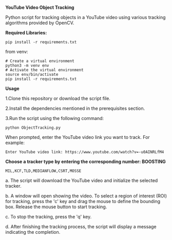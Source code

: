 **YouTube Video Object Tracking**

Python script for tracking objects in a YouTube video using various tracking algorithms provided by OpenCV.

**Required Libraries:**
```
pip install -r requirements.txt
```
from venv:
```
# Create a virtual environment
python3 -m venv env
# Activate the virtual environment
source env/bin/activate
pip install -r requirements.txt
```
**Usage**

1.Clone this repository or download the script file.

2.Install the dependencies mentioned in the prerequisites section.

3.Run the script using the following command:

```
python ObjectTracking.py
```

When prompted, enter the YouTube video link you want to track. For example:
```
Enter YouTube video link: https://www.youtube.com/watch?v=-u0AINRLfM4
```

**Choose a tracker type by entering the corresponding number:
BOOSTING**
```
MIL,KCF,TLD,MEDIANFLOW,CSRT,MOSSE
```
a. The script will download the YouTube video and initialize the selected tracker.

b. A window will open showing the video. To select a region of interest (ROI) for tracking, press the 'c' key and drag the mouse to define the bounding box. Release the mouse button to start tracking.

c. To stop the tracking, press the 'q' key.

d. After finishing the tracking process, the script will display a message indicating the completion.
